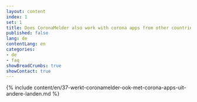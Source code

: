 ```yaml
---
layout: content
index: 1
set: 1
title: Does CoronaMelder also work with corona apps from other countries?
published: false
lang: de
contentLang: en
categories:
- de
- faq
showBreadCrumbs: true
showContact: true
---
```

{% include content/en/37-werkt-coronamelder-ook-met-corona-apps-uit-andere-landen.md %}
